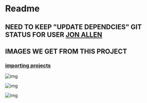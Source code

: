 # Readme

## NEED TO KEEP "UPDATE DEPENDCIES" GIT STATUS FOR USER [JON ALLEN](https://docslatest.cloud.looker.com/admin/users/117/edit)

## IMAGES WE GET FROM THIS PROJECT

### [importing projects](https://cloud.google.com/looker/docs/importing-projects)

![img](https://cloud.google.com/static/looker/docs/images/dev-update-dependencies-button-2100.png)

![img](https://cloud.google.com/static/looker/docs/images/dev-update-dependencies-option-2100.png)

![img](https://cloud.google.com/static/looker/docs/images/dev-manifest-lock-2100.png)
